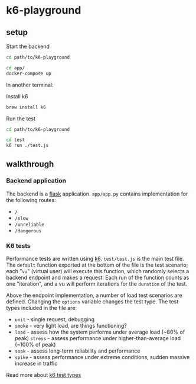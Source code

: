 # k6-playground

## setup

Start the backend
```bash
cd path/to/k6-playground

cd app/
docker-compose up
```

In another terminal:

Install k6
```bash
brew install k6
```

Run the test
```bash
cd path/to/k6-playground

cd test
k6 run ./test.js
```

## walkthrough

### Backend application

The backend is a [flask](https://flask.palletsprojects.com/en/2.3.x/) application. `app/app.py` contains implementation for the following routes:
* `/`
* `/slow`
* `/unreliable`
* `/dangerous`

### K6 tests

Performance tests are written using [k6](https://k6.io/docs/). `test/test.js` is the main test file. The `default` function exported at the bottom of the file is the test scenario; each "`vu`" (virtual user) will execute this function, which randomly selects a backend endpoint and makes a request. Each run of the function counts as one "iteration", and a vu will perform iterations for the `duration` of the test.

Above the endpoint implementation, a number of load test scenarios are defined. Changing the `options` variable changes the test type. The test types included in the file are:
* `unit` - single request, debugging
* `smoke` - very light load, are things functioning?
* `load` - assess how the system performs under average load (~80% of peak) `stress` - assess performance under higher-than-average load (~100% of peak)
* `soak` - assess long-term reliability and performance
* `spike` - assess performance under extreme conditions, sudden massive increase in traffic

Read more about [k6 test types](https://k6.io/docs/test-types/load-test-types/)